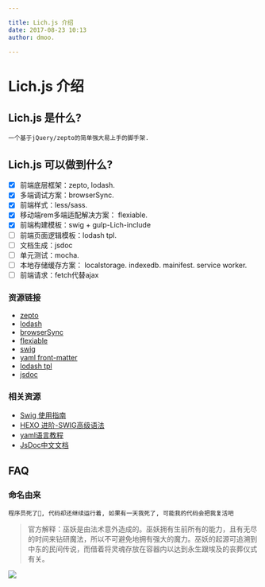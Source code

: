 ```yaml
---

title: Lich.js 介绍
date: 2017-08-23 10:13
author: dmoo.

---
```


# Lich.js 介绍

## Lich.js 是什么?
```
一个基于jQuery/zepto的简单强大易上手的脚手架.
```

## Lich.js 可以做到什么?

- [x] 前端底层框架：zepto, lodash.
- [x] 多端调试方案：browserSync.
- [x] 前端样式：less/sass.
- [x] 移动端rem多端适配解决方案： flexiable.
- [x] 前端构建模板：swig + gulp-Lich-include
- [ ] 前端页面逻辑模板：lodash tpl.
- [ ] 文档生成：jsdoc
- [ ] 单元测试：mocha.
- [ ] 本地存储缓存方案： localstorage. indexedb. mainifest. service worker.
- [ ] 前端请求：fetch代替ajax

### 资源链接
 - [zepto](https://github.com/madrobby/zepto)
 - [lodash](https://github.com/lodash/lodash)
 - [browserSync](https://github.com/BrowserSync/browser-sync)
 - [flexiable](https://github.com/amfe/lib-flexible/tree/master)
 - [swig](https://github.com/amfe/lib-flexible/tree/master)
 - [yaml front-matter](https://www.npmjs.com/package/yaml-front-matter)
 - [lodash tpl](https://lodash.com/docs/#template)
 - [jsdoc](https://github.com/jsdoc3/jsdoc)

### 相关资源
 - [Swig 使用指南](http://www.iqianduan.net/blog/how_to_use_swig)
 - [HEXO 进阶-SWIG高级语法](http://www.joryhe.com/2016-05-21-hexo-swig-advance-grammar.html)
 - [yaml语言教程](http://www.ruanyifeng.com/blog/2016/07/yaml.html)
 - [JsDoc中文文档](http://www.css88.com/doc/jsdoc/index.html)

## FAQ
### 命名由来
`程序员死了, 代码却还继续运行着, 如果有一天我死了, 可能我的代码会把我复活吧`
> 官方解释：巫妖是由法术意外造成的。巫妖拥有生前所有的能力，且有无尽的时间来钻研魔法，所以不可避免地拥有强大的魔力。巫妖的起源可追溯到中东的民间传说，而借着将灵魂存放在容器内以达到永生跟埃及的丧葬仪式有关。

![](https://ooo.0o0.ooo/2017/08/23/599cf56b030e1.png)
